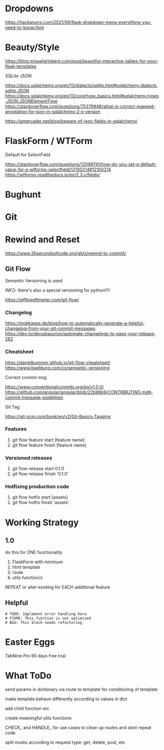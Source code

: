 # Dropdowns
https://hackanons.com/2021/09/flask-dropdown-menu-everything-you-need-to-know.html

# Beauty/Style
https://blog.miguelgrinberg.com/post/beautiful-interactive-tables-for-your-flask-templates

SQLite JSON

https://docs.sqlalchemy.org/en/13/dialects/sqlite.html#sqlalchemy.dialects.sqlite.JSON
https://docs.sqlalchemy.org/en/13/core/type_basics.html#sqlalchemy.types.JSON.JSONElementType
https://stackoverflow.com/questions/75379948/what-is-correct-mapped-annotation-for-json-in-sqlalchemy-2-x-version

https://amercader.net/blog/beware-of-json-fields-in-sqlalchemy/

# FlaskForm / WTForm

Default for SelectField

https://stackoverflow.com/questions/12099741/how-do-you-set-a-default-value-for-a-wtforms-selectfield/12100214#12100214
https://wtforms.readthedocs.io/en/2.3.x/fields/

# Bughunt

# Git

# Rewind and Reset

https://www.30secondsofcode.org/git/s/rewind-to-commit/

## Git Flow

Semantic Versioning is used

INFO: there's also a special versioning for python!!!!

https://jeffkreeftmeijer.com/git-flow/

### Changelog

https://mokkapps.de/blog/how-to-automatically-generate-a-helpful-changelog-from-your-git-commit-messages
https://dev.to/devsatasurion/automate-changelogs-to-ease-your-release-282

### Cheatsheet

https://danielkummer.github.io/git-flow-cheatsheet/
https://www.baeldung.com/cs/semantic-versioning

Correct commit msg

https://www.conventionalcommits.org/en/v1.0.0/
https://github.com/angular/angular/blob/22b96b9/CONTRIBUTING.md#-commit-message-guidelines

Git Tag

https://git-scm.com/book/en/v2/Git-Basics-Tagging

### Features

1. git flow feature start [feature name]
2. git flow feature finish [feature name]

### Versioned releases

1. git flow release start 0.1.0
2. git flow release finish '0.1.0'

### Hotfixing production code

1. git flow hotfix start [assets]
2. git flow hotfix finish 'assets'

# Working Strategy

## 1.0

do this for ONE functionality

1. FlaskForm with minimum
2. html template
3. route
4. utils function/s

REPEAT or alter existing for EACH additional feature

## Helpful

    # TODO: Implement error handling here
    # FIXME: This function is not optimized
    # BUG: This block needs refactoring

# Easter Eggs

TabNine Pro 90 days free trial

# What ToDo

send params in dictionary via route to template for conditioning of template

make template behave differently according to values in dict

add child function etc

create meaningful utils functions

CHECK_ and HANDLE_ for use cases to clean up routes and dont repeat code

split routes according to request type: get, delete, post, etc